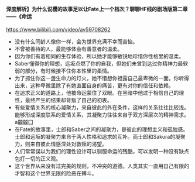 #### 深度解析】为什么说樱的故事足以让Fate上一个档次？聊聊HF线的剧场版第二章——《命运
https://www.bilibili.com/video/av59708262
- 没有什么同龄人像你一样，会为世界充满不幸而苦恼。
- 不曾被善待的人，最能够体会有善意者的温柔。
- 因为你们有着相同的生存体验，所以她才能够敏锐地珍惜你性格里的温柔。
- Saber懂得你的理想，远坂点燃了你的自我，但她们未曾到达过你精神力最软弱的部分，有时候接不住你本性里的柔情。
- 为了抓住你这一盏生命力的灯火，她不惜想你袒露自己最卑微的一面。你听得出来，这种卑微里除了有她直面自身的痛苦，更有对你的信任和依赖。
- 在追求正义的道路上，他被命运蒙住了双眼。在黑暗中他过于相信自己的理性，最终产生的结果却背叛了自己的初衷。
- 有些爱情关系的核心凝聚力，来自彼此的外在条件，这样的关系往往比较浅。能够形成深度联系的爱情关系，其凝聚力往往来自于双方深层次的精神需求。a龖龖囗
- 在Fate的故事里，士郎和Saber之间的凝聚力，是彼此的理想主义和孤独感。士郎和远坂的凝聚力来自于两人性格和追求的互补。而士郎和Sakura的凝聚力，则来自彼此情感深处对救赎的渴望。
- 人们常常误以为我们的理性设计可以驯服命运的残酷，可以发明一种没有缺点包打一切的正义观。
- 这个世界从来没有过完美的规则，不冲突的道德。人类其实一直用自己有限的才智和这个世界无限的险恶在搏斗。
